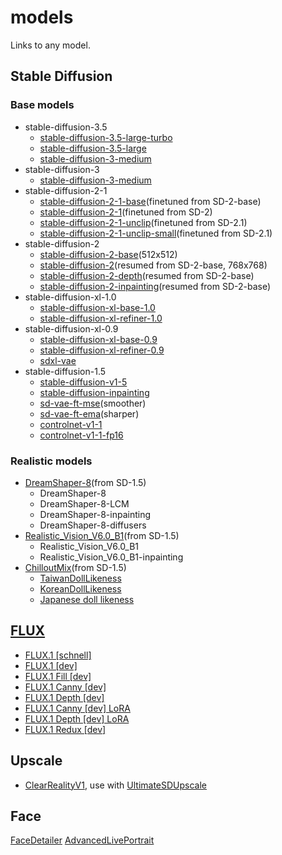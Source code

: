 # models
Links to any model.

## Stable Diffusion

### Base models

- stable-diffusion-3.5
  - [stable-diffusion-3.5-large-turbo](https://huggingface.co/stabilityai/stable-diffusion-3.5-large-turbo)
  - [stable-diffusion-3.5-large](https://huggingface.co/stabilityai/stable-diffusion-3.5-large)
  - [stable-diffusion-3-medium](https://huggingface.co/stabilityai/stable-diffusion-3-medium)
- stable-diffusion-3
  - [stable-diffusion-3-medium](https://huggingface.co/stabilityai/stable-diffusion-3-medium)
- stable-diffusion-2-1
  - [stable-diffusion-2-1-base](https://huggingface.co/stabilityai/stable-diffusion-2-1-base)(finetuned from SD-2-base)
  - [stable-diffusion-2-1](https://huggingface.co/stabilityai/stable-diffusion-2-1)(finetuned from SD-2)
  - [stable-diffusion-2-1-unclip](https://huggingface.co/stabilityai/stable-diffusion-2-1-unclip)(finetuned from SD-2.1)
  - [stable-diffusion-2-1-unclip-small](https://huggingface.co/stabilityai/stable-diffusion-2-1-unclip-small)(finetuned from SD-2.1)
- stable-diffusion-2
  - [stable-diffusion-2-base](https://huggingface.co/stabilityai/stable-diffusion-2-base)(512x512)
  - [stable-diffusion-2](https://huggingface.co/stabilityai/stable-diffusion-2)(resumed from SD-2-base, 768x768)
  - [stable-diffusion-2-depth](https://huggingface.co/stabilityai/stable-diffusion-2-depth)(resumed from SD-2-base)
  - [stable-diffusion-2-inpainting](https://huggingface.co/stabilityai/stable-diffusion-2-inpainting)(resumed from SD-2-base)
- stable-diffusion-xl-1.0
  - [stable-diffusion-xl-base-1.0](https://huggingface.co/stabilityai/stable-diffusion-xl-base-1.0)
  - [stable-diffusion-xl-refiner-1.0](https://huggingface.co/stabilityai/stable-diffusion-xl-refiner-1.0)
- stable-diffusion-xl-0.9
  - [stable-diffusion-xl-base-0.9](https://huggingface.co/stabilityai/stable-diffusion-xl-base-0.9)
  - [stable-diffusion-xl-refiner-0.9](https://huggingface.co/stabilityai/stable-diffusion-xl-refiner-0.9)
  - [sdxl-vae](https://huggingface.co/stabilityai/sdxl-vae)
- stable-diffusion-1.5
  - [stable-diffusion-v1-5](https://huggingface.co/stable-diffusion-v1-5/stable-diffusion-v1-5)
  - [stable-diffusion-inpainting](https://huggingface.co/stable-diffusion-v1-5/stable-diffusion-inpainting)
  - [sd-vae-ft-mse](https://huggingface.co/stabilityai/sd-vae-ft-mse)(smoother)
  - [sd-vae-ft-ema](https://huggingface.co/stabilityai/sd-vae-ft-ema)(sharper)
  - [controlnet-v1-1](https://huggingface.co/lllyasviel/ControlNet-v1-1)
  - [controlnet-v1-1-fp16](https://huggingface.co/comfyanonymous/ControlNet-v1-1_fp16_safetensors)

### Realistic models

- [DreamShaper-8](https://civitai.com/models/4384/dreamshaper)(from SD-1.5)
  - DreamShaper-8
  - DreamShaper-8-LCM
  - DreamShaper-8-inpainting
  - DreamShaper-8-diffusers
- [Realistic_Vision_V6.0_B1](https://civitai.com/models/4201/realistic-vision-v60-b1)(from SD-1.5)
  - Realistic_Vision_V6.0_B1
  - Realistic_Vision_V6.0_B1-inpainting
- [ChilloutMix](https://civitai.com/models/6424/chilloutmix)(from SD-1.5)
  - [TaiwanDollLikeness](https://civitai.com/models/48363/taiwandolllikeness-v20)
  - [KoreanDollLikeness](https://civitai.com/models/26124/koreandolllikeness-v20)
  - [Japanese doll likeness](https://civitai.com/models/19044/japanese-doll-likeness)

## [FLUX](https://github.com/black-forest-labs/flux)

- [FLUX.1 [schnell]](https://huggingface.co/black-forest-labs/FLUX.1-schnell)
- [FLUX.1 [dev]](https://huggingface.co/black-forest-labs/FLUX.1-dev)
- [FLUX.1 Fill [dev]](https://huggingface.co/black-forest-labs/FLUX.1-Fill-dev)
- [FLUX.1 Canny [dev]](https://huggingface.co/black-forest-labs/FLUX.1-Canny-dev)
- [FLUX.1 Depth [dev]](https://huggingface.co/black-forest-labs/FLUX.1-Depth-dev)
- [FLUX.1 Canny [dev] LoRA](https://huggingface.co/black-forest-labs/FLUX.1-Canny-dev-lora)
- [FLUX.1 Depth [dev] LoRA](https://huggingface.co/black-forest-labs/FLUX.1-Depth-dev-lora)
- [FLUX.1 Redux [dev]](https://huggingface.co/black-forest-labs/FLUX.1-Redux-dev)

## Upscale

- [ClearRealityV1](https://huggingface.co/Kim2091/ClearRealityV1), use with [UltimateSDUpscale](https://github.com/ssitu/ComfyUI_UltimateSDUpscale)

## Face

[FaceDetailer](https://github.com/ltdrdata/ComfyUI-Impact-Pack)
[AdvancedLivePortrait](https://github.com/PowerHouseMan/ComfyUI-AdvancedLivePortrait)
